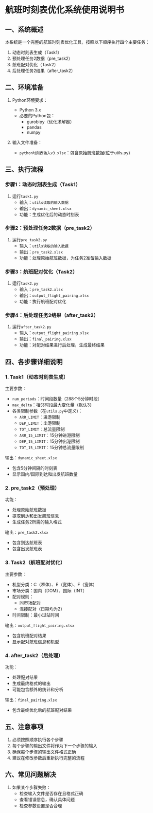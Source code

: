 # 航班时刻表优化系统使用说明书

## 一、系统概述
本系统是一个完整的航班时刻表优化工具，按照以下顺序执行四个主要任务：
1. 动态时刻表生成（Task1）
2. 预处理任务2数据（pre_task2）
3. 航班配对优化（Task2）
4. 后处理任务2结果（after_task2）

## 二、环境准备
1. Python环境要求：
   - Python 3.x
   - 必要的Python包：
     - gurobipy（优化求解器）
     - pandas
     - numpy

2. 输入文件准备：
   - `python时刻表输入v3.xlsx`：包含原始航班数据(位于utils.py)

## 三、执行流程

### 步骤1：动态时刻表生成（Task1）
1. 运行`task1.py`
   - 输入：`utils读取的输入数据`
   - 输出：`dynamic_sheet.xlsx`
   - 功能：生成优化后的动态时刻表

### 步骤2：预处理任务2数据（pre_task2）
1. 运行`pre_task2.py`
   - 输入：`utils读取的输入数据`
   - 输出：`pre_task2.xlsx`
   - 功能：处理原始航班数据，为任务2准备输入数据

### 步骤3：航班配对优化（Task2）
1. 运行`task2.py`
   - 输入：`pre_task2.xlsx`
   - 输出：`output_flight_pairing.xlsx`
   - 功能：执行航班配对优化

### 步骤4：后处理任务2结果（after_task2）
1. 运行`after_task2.py`
   - 输入：`output_flight_pairing.xlsx`
   - 输出：`final_pairing.xlsx`
   - 功能：对配对结果进行后处理，生成最终结果

## 四、各步骤详细说明

### 1. Task1（动态时刻表生成）
主要参数：
- `num_periods`：时间段数量（288个5分钟时段）
- `max_delta`：相邻时段最大变化量（默认3）
- 各类限制参数（在`utils.py`中定义）：
  - `ARR_LIMIT`：进港限制
  - `DEP_LIMIT`：出港限制
  - `TOT_LIMIT`：总流量限制
  - `ARR_15_LIMIT`：15分钟进港限制
  - `DEP_15_LIMIT`：15分钟出港限制
  - `TOT_15_LIMIT`：15分钟总流量限制

输出：`dynamic_sheet.xlsx`
- 包含5分钟间隔的时刻表
- 显示国内/国际到达和出发航班数量

### 2. pre_task2（预处理）
功能：
- 处理原始航班数据
- 提取到达和出发航班信息
- 生成任务2所需的输入格式

输出：`pre_task2.xlsx`
- 包含到达航班表
- 包含出发航班表

### 3. Task2（航班配对优化）
主要参数：
- 机型分类：C（窄体）、E（宽体）、F（宽体）
- 市场分类：国内（DOM）、国际（INT）
- 配对规则：
  - 同市场配对
  - 混接配对（日期均为2）
- 时间限制：最小过站时间

输出：`output_flight_pairing.xlsx`
- 包含航班配对结果
- 显示配对航班信息和机型

### 4. after_task2（后处理）
功能：
- 处理配对结果
- 生成最终格式的输出
- 可能包含额外的统计和分析

输出：`final_pairing.xlsx`
- 包含最终优化后的航班配对结果

## 五、注意事项
1. 必须按照顺序执行各个步骤
2. 每个步骤的输出文件将作为下一个步骤的输入
3. 确保每个步骤的输出文件格式正确
4. 建议在修改参数后重新执行完整的流程

## 六、常见问题解决
1. 如果某个步骤失败：
   - 检查输入文件是否存在且格式正确
   - 查看错误信息，确认具体问题
   - 检查参数设置是否合理